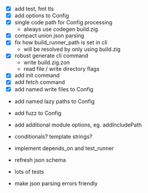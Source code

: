 - [x] add test, fmt tls
- [x] add options to Config
- [x] single code path for Config processing
  - always use codegen build.zig
- [x] compact union json parsing
- [x] fix how build_runner_path is set in cli
  - will be resolved by only using build.zig
- [x] robust generate cli command
  - write build.zig.zon
  - read file / write directory flags
- [x] add init command
- [x] add fetch command
- [x] add named write files to Config

- add named lazy paths to Config
- add fuzz to Config
- add additional module options, eg. addIncludePath
- conditionals? template strings?
- implement depends_on and test_runner
- refresh json schema

- lots of tests

- make json parsing errors friendly
